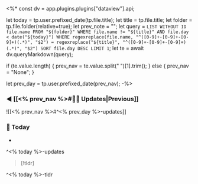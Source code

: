 <%*
const dv = app.plugins.plugins["dataview"].api;

let today = tp.user.prefixed_date(tp.file.title);
let title = tp.file.title;
let folder = tp.file.folder(relative=true);
let prev_note = "";
let query = `
    LIST WITHOUT ID file.name
    FROM "${folder}"
    WHERE file.name != "${title}" AND file.day < date("${today}")
    WHERE regexreplace(file.name, "^([0-9]+-[0-9]+-[0-9]+)(.*)", "$2") = regexreplace("${title}", "^([0-9]+-[0-9]+-[0-9]+)(.*)", "$2")
    SORT file.day DESC
    LIMIT 1
`;
let te = await dv.queryMarkdown(query);

if (te.value.length) {
    prev_nav = te.value.split(" ")[1].trim();
} else {
    prev_nav = "None";
}

let prev_day = tp.user.prefixed_date(prev_nav);
-%>
### ◀ [[<% prev_nav %>#👷🚧 Updates|Previous]]

![[<% prev_nav %>#^<% prev_day %>-updates]]

### 📆 Today

- 

^<% today %>-updates

> [!tldr] 
>

^<% today %>-tldr